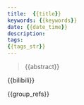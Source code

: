 ```yaml
---
title:  {{title}} 
keywords: {{keywords}} 
date: {{date_time}}
description: 
tags: 
{{tags_str}}
---
```


> {{abstract}} 

{{bilibili}}

<!-- more -->

{{group_refs}}

